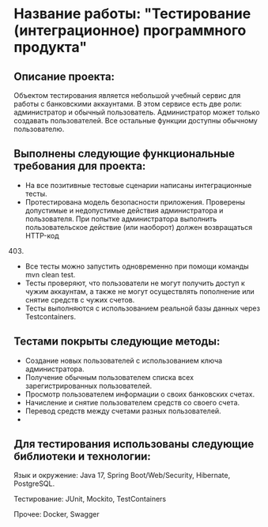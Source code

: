 # **Название работы: "Тестирование (интеграционное) программного продукта"**

## Описание проекта:
Объектом тестирования является небольшой учебный сервис для работы с банковскими аккаунтами.
В этом сервисе есть две роли: администратор и обычный пользователь. Администратор может только создавать пользователей. Все остальные функции доступны обычному пользователю.

## Выполнены следующие функциональные требования для проекта:

- На все позитивные тестовые сценарии написаны интеграционные тесты.
- Протестирована модель безопасности приложения. Проверены допустимые и недопустимые действия администратора и пользователя. При попытке администратора выполнить пользовательское действие (или наоборот) должен возвращаться HTTP-код 
403.
- Все тесты можно запустить одновременно при помощи команды mvn clean test.
- Тесты проверяют, что пользователи не могут получить доступ к чужим аккаунтам, а также не могут осуществлять пополнение или снятие средств с чужих счетов.
- Тесты выполняются с использованием реальной базы данных через Testcontainers.

 ## Тестами покрыты следующие методы:
- Создание новых пользователей с использованием ключа администратора.
- Получение обычным пользователем списка всех зарегистрированных пользователей.
- Просмотр пользователем информации о своих банковских счетах.
- Начисление и снятие пользователем средств со своего счета.
- Перевод средств между счетами разных пользователей.
- 
## Для тестирования использованы следующие библиотеки и технологии:

Язык и окружение: Java 17, Spring Boot/Web/Security, Hibernate, PostgreSQL.

Тестирование: JUnit, Mockito, TestContainers

Прочее: Docker, Swagger
